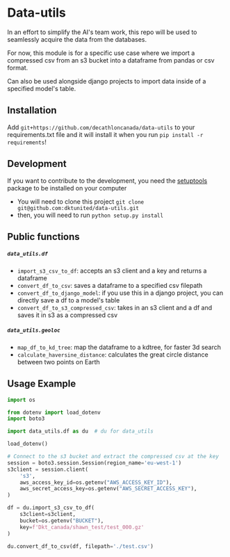 # Data-utils
In an effort to simplify the AI's team work, this repo will be used to seamlessly acquire the data from the databases.

For now, this module is for a specific use case where we import a compressed csv from an s3 bucket into a dataframe from pandas or csv format.

Can also be used alongside django projects to import data inside of a specified model's table.

## Installation
Add `git+https://github.com/decathloncanada/data-utils` to your requirements.txt file and it will install it when you run `pip install -r requirements`!

## Development
If you want to contribute to the development, you need the [setuptools](https://github.com/pypa/setuptools) package to be installed on your computer

- You will need to clone this project `git clone git@github.com:dktunited/data-utils.git`
- then, you will need to run `python setup.py install`

## Public functions
##### `data_utils.df`
- `import_s3_csv_to_df`: accepts an s3 client and a key and returns a dataframe
- `convert_df_to_csv`: saves a dataframe to a specified csv filepath
- `convert_df_to_django_model`: if you use this in a django project, you can directly save a df to a model's table
- `convert_df_to_s3_compressed_csv`: takes in an s3 client and a df and saves it in s3 as a compressed csv
##### `data_utils.geoloc`
- `map_df_to_kd_tree`: map the dataframe to a kdtree, for faster 3d search
- `calculate_haversine_distance`: calculates the great circle distance between two points on Earth

## Usage Example
```py
import os

from dotenv import load_dotenv
import boto3

import data_utils.df as du  # du for data_utils

load_dotenv()

# Connect to the s3 bucket and extract the compressed csv at the key
session = boto3.session.Session(region_name='eu-west-1')
s3client = session.client(
    's3',
    aws_access_key_id=os.getenv("AWS_ACCESS_KEY_ID"),
    aws_secret_access_key=os.getenv("AWS_SECRET_ACCESS_KEY"),
)

df = du.import_s3_csv_to_df(
    s3client=s3client,
    bucket=os.getenv("BUCKET"),
    key=f'Dkt_canada/shawn_test/test_000.gz'
)

du.convert_df_to_csv(df, filepath='./test.csv')
```
